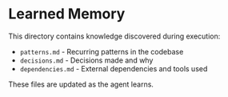 # Learned Memory

This directory contains knowledge discovered during execution:

- `patterns.md` - Recurring patterns in the codebase
- `decisions.md` - Decisions made and why
- `dependencies.md` - External dependencies and tools used

These files are updated as the agent learns.